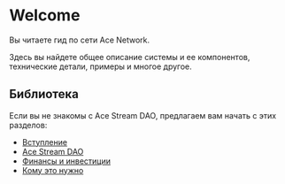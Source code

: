 # Welcome

Вы читаете гид по сети Ace Network.

Здесь вы найдете общее описание системы и ее компонентов, технические детали, примеры и многое другое.

## Библиотека

Если вы не знакомы с Ace Stream DAO, предлагаем вам начать с этих разделов:

- [Вступление][1]
- [Ace Stream DAO][2]
- [Финансы и инвестиции][3]
- [Кому это нужно][4]

[1]: get-started/foreword.md
[2]: library/dao-acestream.md
[3]: library/finances.md
[4]: library/usage.md
